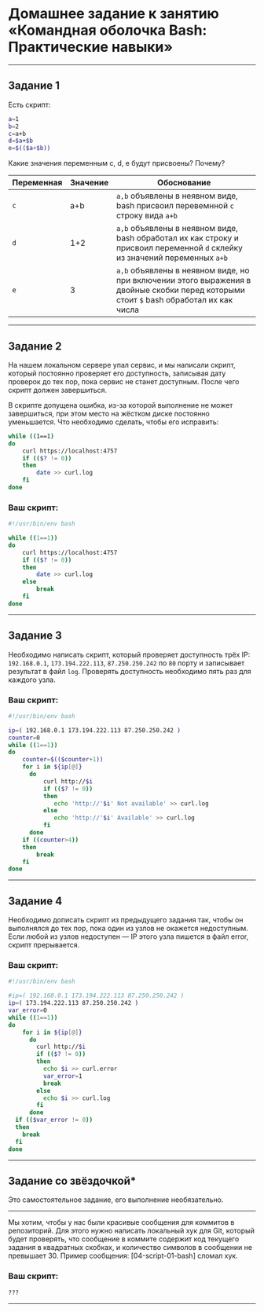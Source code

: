 # Домашнее задание к занятию «Командная оболочка Bash: Практические навыки»

------

## Задание 1

Есть скрипт:

```bash
a=1
b=2
c=a+b
d=$a+$b
e=$(($a+$b))
```

Какие значения переменным c, d, e будут присвоены? Почему?

| Переменная  | Значение | Обоснование                                                                                                                            |
| ------------- |----------|----------------------------------------------------------------------------------------------------------------------------------------|
| `c`  | a+b      | `a,b` объявлены в неявном виде, bash присвоил перевемнной `c` строку вида `a+b`                                                        |
| `d`  | 1+2      | `a,b` объявлены в неявном виде, bash обработал их как строку и присвоил переменной `d` склейку из значений переменных `a+b`            |
| `e`  | 3        | `a,b` объявлены в неявном виде, но при включении этого выражения в двойные скобки перед которыми стоит `$` bash обработал их как числа |

----

## Задание 2

На нашем локальном сервере упал сервис, и мы написали скрипт, который постоянно проверяет его доступность, записывая дату проверок до тех пор, пока сервис не станет доступным. После чего скрипт должен завершиться.

В скрипте допущена ошибка, из-за которой выполнение не может завершиться, при этом место на жёстком диске постоянно уменьшается. Что необходимо сделать, чтобы его исправить:

```bash
while ((1==1)
do
	curl https://localhost:4757
	if (($? != 0))
	then
		date >> curl.log
	fi
done
```

### Ваш скрипт:

```bash
#!/usr/bin/env bash

while ((1==1))
do
	curl https://localhost:4757
	if (($? != 0))
	then
		date >> curl.log
	else
	    break
	fi
done
```

---

## Задание 3

Необходимо написать скрипт, который проверяет доступность трёх IP: `192.168.0.1`, `173.194.222.113`, `87.250.250.242` по `80` порту и записывает результат в файл `log`. Проверять доступность необходимо пять раз для каждого узла.

### Ваш скрипт:

```bash
#!/usr/bin/env bash

ip=( 192.168.0.1 173.194.222.113 87.250.250.242 )
counter=0
while ((1==1))
do
    counter=$(($counter+1))
    for i in ${ip[@]}
      do
          curl http://$i
          if (($? != 0))
          then
             echo 'http://'$i' Not available' >> curl.log
          else 
             echo 'http://'$i' Available' >> curl.log
          fi
      done
    if ((counter>4))
    then
        break
    fi
done
```

---
## Задание 4

Необходимо дописать скрипт из предыдущего задания так, чтобы он выполнялся до тех пор, пока один из узлов не окажется недоступным. Если любой из узлов недоступен — IP этого узла пишется в файл error, скрипт прерывается.

### Ваш скрипт:

```bash
#!/usr/bin/env bash

#ip=( 192.168.0.1 173.194.222.113 87.250.250.242 )
ip=( 173.194.222.113 87.250.250.242 )
var_error=0
while ((1==1))
do
    for i in ${ip[@]}
      do
        curl http://$i
        if (($? != 0))
        then
          echo $i >> curl.error
          var_error=1
          break
        else 
          echo $i >> curl.log
        fi
      done
  if (($var_error != 0))
  then
    break
  fi      
done
```

---

## Задание со звёздочкой*

Это самостоятельное задание, его выполнение необязательно.
____

Мы хотим, чтобы у нас были красивые сообщения для коммитов в репозиторий. Для этого нужно написать локальный хук для Git, который будет проверять, что сообщение в коммите содержит код текущего задания в квадратных скобках, и количество символов в сообщении не превышает 30. Пример сообщения: \[04-script-01-bash\] сломал хук.

### Ваш скрипт:

```bash
???
```

----


